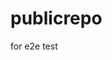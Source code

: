 # publicrepo
for e2e test

































































































































































































































































































































































































































































































































































































































































































































































































































































































































































































































































































































































































































































































































































































































































































































































































































































































































































































































































































































































































































































































































































































































































































































































































































































































































































































































































































































































































































































































































































































































































































































































































































































































































































































































































































































































































































































































































































































































































































































































































































































































































































































































































































































































































